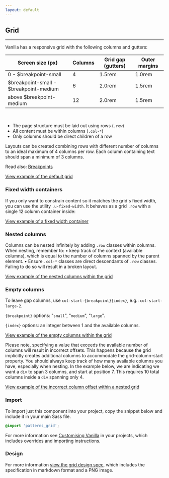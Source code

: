 ```yaml
---
layout: default
---
```


## Grid

<hr>

Vanilla has a responsive grid with the following columns and gutters:

| Screen size (px)                       | Columns | Grid gap (gutters) | Outer margins |
| -------------------------------------- | ------- | ------------------ | ------------- |
| 0 - \$breakpoint-small                 | 4       | 1.5rem             | 1.0rem        |
| $breakpoint-small - $breakpoint-medium | 6       | 2.0rem             | 1.5rem        |
| above \$breakpoint-medium              | 12      | 2.0rem             | 1.5rem        |

<br>

- The page structure must be laid out using rows (`.row`)
- All content must be within columns (`.col-*`)
- Only columns should be direct children of a row

Layouts can be created combining rows with different number of columns to an ideal maximum of 4 columns per row. Each column containing text should span a minimum of 3 columns.

Read also: [Breakpoints](/settings/breakpoint-settings)

<a href="/examples/patterns/grid/default/" class="js-example">
    View example of the default grid
</a>

### Fixed width containers

If you only want to constrain content so it matches the grid's fixed width, you can use the utility `.u-fixed-width`. It behaves as a grid `.row` with a single 12 column container inside:

<a href="/examples/utilities/fixed-width-container/" class="js-example">
    View example of a fixed width container
</a>

### Nested columns

Columns can be nested infinitely by adding `.row` classes within columns. When nesting, remember to:
• keep track of the context (available columns), which is equal to the number of columns spanned by the parent element.
• Ensure `.col-*` classes are direct descendants of `.row` classes. Failing to do so will result in a broken layout.

<a href="/examples/patterns/grid/nested/" class="js-example">
    View example of the nested columns within the grid
</a>

### Empty columns

To leave gap columns, use `col-start-{breakpoint}{index}`, e.g.: `col-start-large-2`.

`{breakpoint}` options: "`small`", "`medium`", "`large`".

`{index}` options: an integer between 1 and the available columns.

<a href="/examples/patterns/grid/empty-columns/" class="js-example">
    View example of the empty columns within the grid
</a>

Please note, specifying a value that exceeds the available number of columns will result in incorrect offsets. This happens because the grid implicitly creates additional columns to accommodate the grid-column-start property. You should always keep track of how many available columns you have, especially when nesting. In the example below, we are indicating we want a `div` to span 3 columns, and start at position 7. This requires 10 total columns inside a `div` spanning only 4.

<a href="/examples/patterns/grid/incorrect-empty-columns/" class="js-example">
View example of the incorrect column offset within a nested grid
</a>

### Import

To import just this component into your project, copy the snippet below and include it in your main Sass file.

```scss
@import 'patterns_grid';
```

For more information see [Customising Vanilla](/customising-vanilla/) in your projects, which includes overrides and importing instructions.

### Design

For more information [view the grid design spec](https://github.com/ubuntudesign/vanilla-design/tree/master/Grid), which includes the specification in markdown format and a PNG image.
